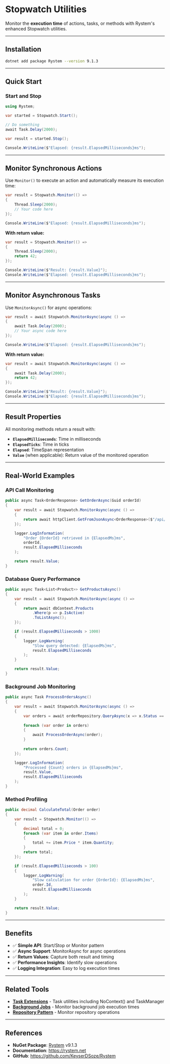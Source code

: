 ﻿# Stopwatch Utilities

Monitor the **execution time** of actions, tasks, or methods with Rystem's enhanced Stopwatch utilities.

---

## Installation

```bash
dotnet add package Rystem --version 9.1.3
```

---

## Quick Start

### Start and Stop

```csharp
using Rystem;

var started = Stopwatch.Start();

// Do something
await Task.Delay(2000);

var result = started.Stop();

Console.WriteLine($"Elapsed: {result.ElapsedMilliseconds}ms");
```

---

## Monitor Synchronous Actions

Use `Monitor()` to execute an action and automatically measure its execution time:

```csharp
var result = Stopwatch.Monitor(() =>
{
    Thread.Sleep(2000);
    // Your code here
});

Console.WriteLine($"Elapsed: {result.ElapsedMilliseconds}ms");
```

**With return value:**

```csharp
var result = Stopwatch.Monitor(() =>
{
    Thread.Sleep(2000);
    return 42;
});

Console.WriteLine($"Result: {result.Value}");
Console.WriteLine($"Elapsed: {result.ElapsedMilliseconds}ms");
```

---

## Monitor Asynchronous Tasks

Use `MonitorAsync()` for async operations:

```csharp
var result = await Stopwatch.MonitorAsync(async () =>
{
    await Task.Delay(2000);
    // Your async code here
});

Console.WriteLine($"Elapsed: {result.ElapsedMilliseconds}ms");
```

**With return value:**

```csharp
var result = await Stopwatch.MonitorAsync(async () =>
{
    await Task.Delay(2000);
    return 42;
});

Console.WriteLine($"Result: {result.Value}");
Console.WriteLine($"Elapsed: {result.ElapsedMilliseconds}ms");
```

---

## Result Properties

All monitoring methods return a result with:

- **`ElapsedMilliseconds`**: Time in milliseconds
- **`ElapsedTicks`**: Time in ticks
- **`Elapsed`**: TimeSpan representation
- **`Value`** (when applicable): Return value of the monitored operation

---

## Real-World Examples

### API Call Monitoring

```csharp
public async Task<OrderResponse> GetOrderAsync(Guid orderId)
{
    var result = await Stopwatch.MonitorAsync(async () =>
    {
        return await httpClient.GetFromJsonAsync<OrderResponse>($"/api/orders/{orderId}");
    });

    logger.LogInformation(
        "Order {OrderId} retrieved in {ElapsedMs}ms",
        orderId,
        result.ElapsedMilliseconds
    );

    return result.Value;
}
```

### Database Query Performance

```csharp
public async Task<List<Product>> GetProductsAsync()
{
    var result = await Stopwatch.MonitorAsync(async () =>
    {
        return await dbContext.Products
            .Where(p => p.IsActive)
            .ToListAsync();
    });

    if (result.ElapsedMilliseconds > 1000)
    {
        logger.LogWarning(
            "Slow query detected: {ElapsedMs}ms",
            result.ElapsedMilliseconds
        );
    }

    return result.Value;
}
```

### Background Job Monitoring

```csharp
public async Task ProcessOrdersAsync()
{
    var result = await Stopwatch.MonitorAsync(async () =>
    {
        var orders = await orderRepository.QueryAsync(x => x.Status == OrderStatus.Pending);
        
        foreach (var order in orders)
        {
            await ProcessOrderAsync(order);
        }
        
        return orders.Count;
    });

    logger.LogInformation(
        "Processed {Count} orders in {ElapsedMs}ms",
        result.Value,
        result.ElapsedMilliseconds
    );
}
```

### Method Profiling

```csharp
public decimal CalculateTotal(Order order)
{
    var result = Stopwatch.Monitor(() =>
    {
        decimal total = 0;
        foreach (var item in order.Items)
        {
            total += item.Price * item.Quantity;
        }
        return total;
    });

    if (result.ElapsedMilliseconds > 100)
    {
        logger.LogWarning(
            "Slow calculation for order {OrderId}: {ElapsedMs}ms",
            order.Id,
            result.ElapsedMilliseconds
        );
    }

    return result.Value;
}
```

---

## Benefits

- ✅ **Simple API**: Start/Stop or Monitor pattern
- ✅ **Async Support**: MonitorAsync for async operations
- ✅ **Return Values**: Capture both result and timing
- ✅ **Performance Insights**: Identify slow operations
- ✅ **Logging Integration**: Easy to log execution times

---

## Related Tools

- **[Task Extensions](https://rystem.net/mcp/tools/rystem-task-extensions.md)** - Task utilities including NoContext() and TaskManager
- **[Background Jobs](https://rystem.net/mcp/resources/background-jobs.md)** - Monitor background job execution times
- **[Repository Pattern](https://rystem.net/mcp/tools/repository-setup.md)** - Monitor repository operations

---

## References

- **NuGet Package**: [Rystem](https://www.nuget.org/packages/Rystem) v9.1.3
- **Documentation**: https://rystem.net
- **GitHub**: https://github.com/KeyserDSoze/Rystem
